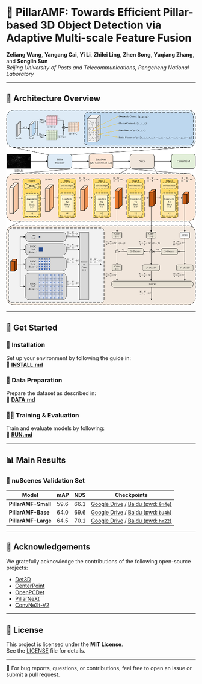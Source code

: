 # 🚗 PillarAMF: Towards Efficient Pillar-based 3D Object Detection via Adaptive Multi-scale Feature Fusion

**Zeliang Wang**, **Yangang Cai**, **Yi Li**, **Zhilei Ling**, **Zhen Song**, **Yuqiang Zhang**, and **Songlin Sun**  
*Beijing University of Posts and Telecommunications, Pengcheng National Laboratory*

---

## 🧠 Architecture Overview

<p align="left">
  <img src="docs/architecture.svg" alt="PillarAMF Architecture"/>
</p>

---

## 🚀 Get Started

### 🔧 Installation

Set up your environment by following the guide in:  
📄 [**INSTALL.md**](docs/INSTALL.md)

### 📁 Data Preparation

Prepare the dataset as described in:  
📄 [**DATA.md**](docs/DATA.md)

### 🏃‍♀️ Training & Evaluation

Train and evaluate models by following:  
📄 [**RUN.md**](docs/RUN.md)

---

## 📊 Main Results

### 📍 nuScenes Validation Set

| Model               | mAP  | NDS  | Checkpoints |
|--------------------|------|------|-------------|
| **PillarAMF-Small** | 59.6 | 66.1 | [Google Drive](https://drive.google.com/file/d/1EGbp_66L4QrQ_PyUoij8k2DPZFfGq55Y/view?usp=sharing) / [Baidu (pwd: `9n4g`)](https://pan.baidu.com/s/1FsZfAeVthJDsNIT7ln4llA?pwd=9n4g) |
| **PillarAMF-Base**  | 64.0 | 69.6 | [Google Drive](https://drive.google.com/file/d/13qzvi8NZdFSr6qLpG3g-vU44OAHphlTI/view?usp=sharing) / [Baidu (pwd: `b94h`)](https://pan.baidu.com/s/1pV0E--H84Np8kkEAlCf2sw?pwd=b94h) |
| **PillarAMF-Large** | 64.5 | 70.1 | [Google Drive](https://drive.google.com/file/d/1kmst9vy2CmdXoa3sVscAPilqKBUgjtjS/view?usp=sharing) / [Baidu (pwd: `hm22`)](https://pan.baidu.com/s/1nklRQzwW7pHwPxGSHxqkRQ?pwd=hm22) |

---

## 🙏 Acknowledgements

We gratefully acknowledge the contributions of the following open-source projects:

- [Det3D](https://github.com/poodarchu/Det3D)  
- [CenterPoint](https://github.com/tianweiy/CenterPoint)  
- [OpenPCDet](https://github.com/open-mmlab/OpenPCDet)  
- [PillarNeXt](https://github.com/qcraftai/pillarnext)  
- [ConvNeXt-V2](https://github.com/facebookresearch/ConvNeXt-V2)  

---

## 📄 License

This project is licensed under the **MIT License**.  
See the [LICENSE](LICENSE) file for details.

---

📌 For bug reports, questions, or contributions, feel free to open an issue or submit a pull request.
